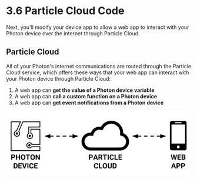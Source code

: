 # 3.6 Particle Cloud Code

Next, you'll modify your device app to allow a web app to interact with your Photon device over the internet through Particle Cloud.

## Particle Cloud

All of your Photon's internet communications are routed through the Particle Cloud service, which offers these ways that your web app can interact with your Photon device through Particle Cloud:

1. A web app can **get the value of a Photon device variable**
2. A web app can **call a custom function on a Photon device**
3. A web app can **get event notifications from a Photon device**

![](../../.gitbook/assets/particle-cloud%20%281%29.png)

## 

